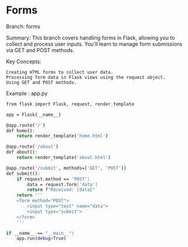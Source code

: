 # Forms

Branch: forms

Summary: This branch covers handling forms in Flask, allowing you to collect and process user inputs. You'll learn to manage form submissions via GET and POST methods.

Key Concepts:

    Creating HTML forms to collect user data.
    Processing form data in Flask views using the request object.
    Using GET and POST methods.

Example : app.py
```sh
from flask import Flask, request, render_template

app = Flask(__name__)

@app.route('/')
def home():
    return render_template('home.html')

@app.route('/about')
def about():
    return render_template('about.html')

@app.route('/submit', methods=['GET', 'POST'])
def submit():
    if request.method == 'POST':
        data = request.form['data']
        return f"Received: {data}"
    return '''
    <form method="POST">
        <input type="text" name="data">
        <input type="submit">
    </form>
    '''

if __name__ == "__main__":
    app.run(debug=True)

```
